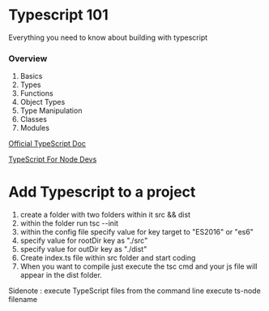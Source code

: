 # Typescript 101 

Everything you need to know about building with typescript

### Overview 
  1. Basics
  2. Types
  3. Functions
  4. Object Types
  5. Type Manipulation
  6. Classes
  7. Modules


[Official TypeScript Doc](https://www.typescriptlang.org/docs/)

[TypeScript For Node Devs](https://www.typescriptlang.org/docs/handbook/typescript-in-5-minutes.html)



# Add Typescript to a project

1. create a folder with two folders within it src && dist
2. within the folder run tsc --init
3. within the config file specify value for key target to "ES2016" or "es6"
4. specify value for rootDir key as "./src"
5. specify value for outDir key as "./dist"
6. Create index.ts file within src folder and start coding
7. When you want to compile just execute the tsc cmd and your js file will appear in the dist folder.

Sidenote : execute TypeScript files from the command line
 execute  ts-node filename